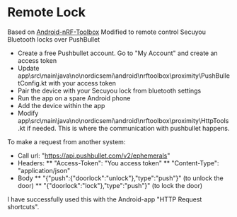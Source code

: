 # Remote Lock

Based on [Android-nRF-Toolbox](https://github.com/NordicSemiconductor/Android-nRF-Toolbox)
Modified to remote control Secuyou Bluetooth locks over PushBullet

* Create a free Pushbullet account. Go to "My Account" and create an access token
* Update app\src\main\java\no\nordicsemi\android\nrftoolbox\proximity\PushBulletConfig.kt with your access token
* Pair the device with your Secuyou lock from bluetooth settings
* Run the app on a spare Android phone
* Add the device within the app
* Modify app\src\main\java\no\nordicsemi\android\nrftoolbox\proximity\HttpTools.kt if needed. This is where the communication with pushbullet happens.

To make a request from another system:
* Call url: "https://api.pushbullet.com/v2/ephemerals"
* Headers:
** "Access-Token": "You access token"
** "Content-Type": "application/json"
* Body
** "{\"push\":{\"doorlock\":\"unlock\"},\"type\":\"push\"}" (to unlock the door)
** "{\"doorlock\":\"lock\"},\"type\":\"push\"}" (to lock the door)

I have successfully used this with the Android-app "HTTP Request shortcuts".


